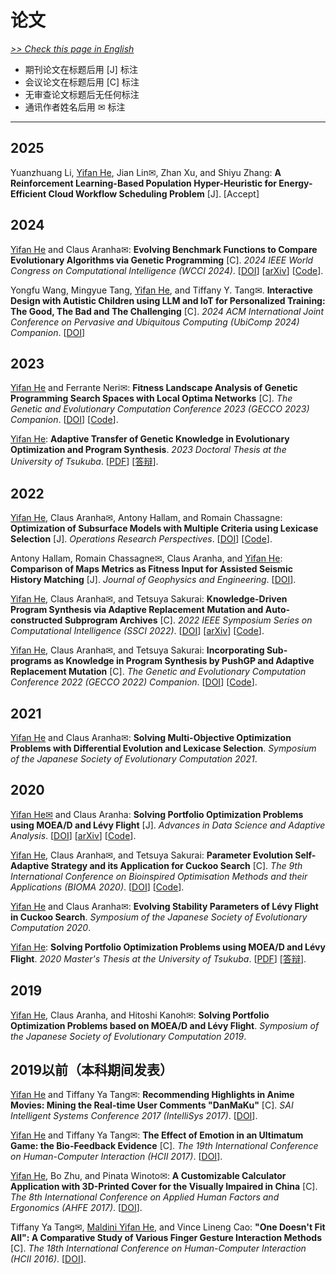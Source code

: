 # 论文

[*>> Check this page in English*](/publications/)

- 期刊论文在标题后用 [J] 标注
- 会议论文在标题后用 [C] 标注
- 无审查论文标题后无任何标注
- 通讯作者姓名后用 &#9993; 标注

---

## 2025

Yuanzhuang Li, <u>Yifan He</u>, Jian Lin&#9993;, Zhan Xu, and Shiyu Zhang: **A Reinforcement Learning-Based Population Hyper-Heuristic for Energy-Efficient Cloud Workflow Scheduling Problem** [J]. [Accept]

## 2024

<u>Yifan He</u> and Claus Aranha&#9993;: **Evolving Benchmark Functions to Compare Evolutionary Algorithms via Genetic Programming** [C]. *2024 IEEE World Congress on Computational Intelligence (WCCI 2024)*. [[DOI](https://doi.org/10.1109/CEC60901.2024.10611801)] [[arXiv](https://arxiv.org/abs/2403.14146)] [[Code](https://zenodo.org/records/11063484)].

Yongfu Wang, Mingyue Tang, <u>Yifan He</u>, and Tiffany Y. Tang&#9993;. **Interactive Design with Autistic Children using LLM and IoT for Personalized Training: The Good, The Bad and The Challenging** [C]. *2024 ACM International Joint Conference on Pervasive and Ubiquitous Computing (UbiComp 2024) Companion*. [[DOI](https://doi.org/10.1145/3675094.3677573)]

## 2023

<u>Yifan He</u> and Ferrante Neri&#9993;: **Fitness Landscape Analysis of Genetic Programming Search Spaces with Local Optima Networks** [C]. *The Genetic and Evolutionary Computation Conference 2023 (GECCO 2023) Companion*. [[DOI](https://doi.org/10.1145/3583133.3596305
)] [[Code](https://github.com/Y1fanHE/gp-fla)].

<u>Yifan He</u>: **Adaptive Transfer of Genetic Knowledge in Evolutionary Optimization and Program Synthesis**. *2023 Doctoral Thesis at the University of Tsukuba*. [[PDF](yifan.2023.phd.thesis.pdf)] [[答辩](yifan.2023.phd.defense.pdf)].

## 2022

<u>Yifan He</u>, Claus Aranha&#9993;, Antony Hallam, and Romain Chassagne: **Optimization of Subsurface Models with Multiple Criteria using Lexicase Selection** [J]. *Operations Research Perspectives*. [[DOI](https://doi.org/10.1016/j.orp.2022.100237)] [[Code](https://github.com/Y1fanHE/lexde-subsurface-model)].

Antony Hallam, Romain Chassagne&#9993;, Claus Aranha, and <u>Yifan He</u>: **Comparison of Maps Metrics as Fitness Input for Assisted Seismic History Matching** [J]. *Journal of Geophysics and Engineering*. [[DOI](https://doi.org/10.1093/jge/gxac024)].

<u>Yifan He</u>, Claus Aranha&#9993;, and Tetsuya Sakurai: **Knowledge-Driven Program Synthesis via Adaptive Replacement Mutation and Auto-constructed Subprogram Archives** [C]. *2022 IEEE Symposium Series on Computational Intelligence (SSCI 2022)*. [[DOI](https://doi.org/10.1109/SSCI51031.2022.10022128)] [[arXiv](https://arxiv.org/abs/2209.03736)] [[Code](https://github.com/Y1fanHE/ssci2022)].

<u>Yifan He</u>, Claus Aranha&#9993;, and Tetsuya Sakurai: **Incorporating Sub-programs as Knowledge in Program Synthesis by PushGP and Adaptive Replacement Mutation** [C]. *The Genetic and Evolutionary Computation Conference 2022 (GECCO 2022) Companion*. [[DOI](https://doi.org/10.1145/3520304.3528891)] [[Code](https://github.com/Y1fanHE/kdps-arm)].

## 2021

<u>Yifan He</u> and Claus Aranha&#9993;: **Solving Multi-Objective Optimization Problems with Differential Evolution and Lexicase Selection**. *Symposium of the Japanese Society of Evolutionary Computation 2021*.

## 2020

<u>Yifan He&#9993;</u> and Claus Aranha: **Solving Portfolio Optimization Problems using MOEA/D and Lévy Flight** [J]. *Advances in Data Science and Adaptive Analysis*. [[DOI](https://doi.org/10.1142/S2424922X20500059)] [[arXiv](https://arxiv.org/abs/2003.06737)] [[Code](https://github.com/Y1fanHE/po_with_moead-levy)].

<u>Yifan He</u>, Claus Aranha&#9993;, and Tetsuya Sakurai: **Parameter Evolution Self-Adaptive Strategy and its Application for Cuckoo Search** [C]. *The 9th International Conference on Bioinspired Optimisation Methods and their Applications (BIOMA 2020)*. [[DOI](https://doi.org/10.1007/978-3-030-63710-1_5)] [[Code](https://github.com/Y1fanHE/bioma2020)].

<u>Yifan He</u> and Claus Aranha&#9993;: **Evolving Stability Parameters of Lévy Flight in Cuckoo Search**. *Symposium of the Japanese Society of Evolutionary Computation 2020*.

<u>Yifan He</u>: **Solving Portfolio Optimization Problems using MOEA/D and Lévy Flight**. *2020 Master's Thesis at the University of Tsukuba*. [[PDF](yifan.2020.master.thesis.pdf)] [[答辩](yifan.2020.master.defense.pdf)].

## 2019

<u>Yifan He</u>, Claus Aranha, and Hitoshi Kanoh&#9993;: **Solving Portfolio Optimization Problems based on MOEA/D and Lévy Flight**. *Symposium of the Japanese Society of Evolutionary Computation 2019*.

## 2019以前（本科期间发表）

<u>Yifan He</u> and Tiffany Ya Tang&#9993;: **Recommending Highlights in Anime Movies: Mining the Real-time User Comments "DanMaKu"** [C]. *SAI Intelligent Systems Conference 2017 (IntelliSys 2017)*. [[DOI](https://doi.org/10.1109/IntelliSys.2017.8324311)].

<u>Yifan He</u> and Tiffany Ya Tang&#9993;: **The Effect of Emotion in an Ultimatum Game: the Bio-Feedback Evidence** [C]. *The 19th International Conference on Human-Computer Interaction (HCII 2017)*. [[DOI](https://doi.org/10.1007/978-3-319-58753-0_19)].

<u>Yifan He</u>, Bo Zhu, and Pinata Winoto&#9993;: **A Customizable Calculator Application with 3D-Printed Cover for the Visually Impaired in China** [C]. *The 8th International Conference on Applied Human Factors and Ergonomics (AHFE 2017)*. [[DOI](https://doi.org/10.1007/978-3-319-60366-7_26)].

Tiffany Ya Tang&#9993;, <u>Maldini Yifan He</u>, and Vince Lineng Cao: **"One Doesn't Fit All": A Comparative Study of Various Finger Gesture Interaction Methods** [C]. *The 18th International Conference on Human-Computer Interaction (HCII 2016)*. [[DOI](https://doi.org/10.1007/978-3-319-40406-6_9)].
